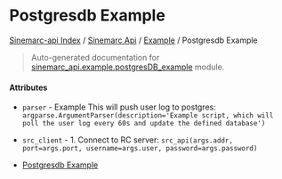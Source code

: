 # Postgresdb Example

[Sinemarc-api Index](../../README.md#sinemarc-api-index) /
[Sinemarc Api](../index.md#sinemarc-api) /
[Example](./index.md#example) /
Postgresdb Example

> Auto-generated documentation for [sinemarc_api.example.postgresDB_example](../../../sinemarc_api/example/postgresDB_example.py) module.

#### Attributes

- `parser` - Example
  This will push user log to postgres: `argparse.ArgumentParser(description='Example script, which will poll the user log every 60s and update the defined database')`

- `src_client` - 1. Connect to RC server: `src_api(args.addr, port=args.port, username=args.user, password=args.password)`
- [Postgresdb Example](#postgresdb-example)
